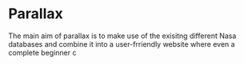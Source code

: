 # Parallax

The main aim of parallax is to make use of the exisitng different Nasa databases and combine it into a user-frriendly website where even a complete beginner c 


